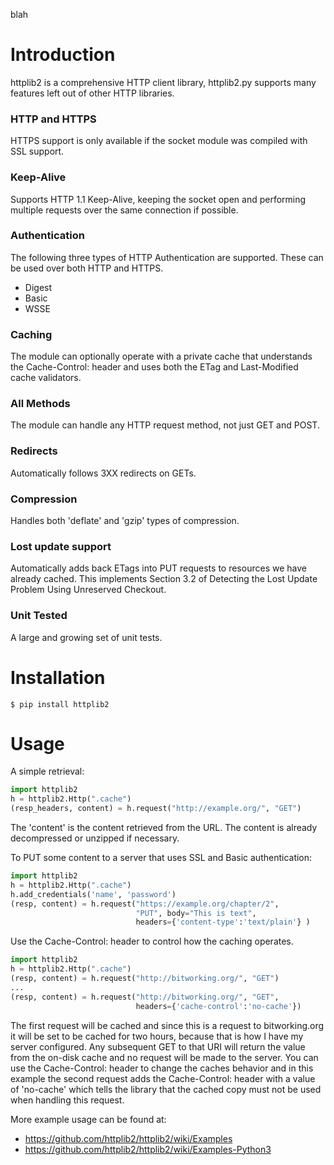 blah

Introduction
============

httplib2 is a comprehensive HTTP client library, httplib2.py supports many
features left out of other HTTP libraries.

### HTTP and HTTPS

HTTPS support is only available if the socket module was
compiled with SSL support.
    
### Keep-Alive

Supports HTTP 1.1 Keep-Alive, keeping the socket open and
performing multiple requests over the same connection if
possible.
    
### Authentication

The following three types of HTTP Authentication are
supported. These can be used over both HTTP and HTTPS.

* Digest
* Basic
* WSSE

### Caching

The module can optionally operate with a private cache that
understands the Cache-Control: header and uses both the ETag
and Last-Modified cache validators.
    
### All Methods

The module can handle any HTTP request method, not just GET
and POST.
    
### Redirects

Automatically follows 3XX redirects on GETs.
    
### Compression

Handles both 'deflate' and 'gzip' types of compression.
    
### Lost update support

Automatically adds back ETags into PUT requests to resources
we have already cached. This implements Section 3.2 of
Detecting the Lost Update Problem Using Unreserved Checkout.
    
### Unit Tested

A large and growing set of unit tests.


Installation
============


    $ pip install httplib2


Usage
=====

A simple retrieval:

```python
import httplib2
h = httplib2.Http(".cache")
(resp_headers, content) = h.request("http://example.org/", "GET")
```

The 'content' is the content retrieved from the URL. The content
is already decompressed or unzipped if necessary.

To PUT some content to a server that uses SSL and Basic authentication:

```python
import httplib2
h = httplib2.Http(".cache")
h.add_credentials('name', 'password')
(resp, content) = h.request("https://example.org/chapter/2",
                            "PUT", body="This is text",
                            headers={'content-type':'text/plain'} )
```

Use the Cache-Control: header to control how the caching operates.

```python
import httplib2
h = httplib2.Http(".cache")
(resp, content) = h.request("http://bitworking.org/", "GET")
...
(resp, content) = h.request("http://bitworking.org/", "GET",
                            headers={'cache-control':'no-cache'})
```

The first request will be cached and since this is a request
to bitworking.org it will be set to be cached for two hours,
because that is how I have my server configured. Any subsequent
GET to that URI will return the value from the on-disk cache
and no request will be made to the server. You can use the
Cache-Control: header to change the caches behavior and in
this example the second request adds the Cache-Control:
header with a value of 'no-cache' which tells the library
that the cached copy must not be used when handling this request.

More example usage can be found at:

 * https://github.com/httplib2/httplib2/wiki/Examples
 * https://github.com/httplib2/httplib2/wiki/Examples-Python3
